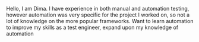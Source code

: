 Hello, I am Dima.
I have experience in both manual and automation testing, however automation was very specific for the project I worked on, so not a lot of knowledge on the more popular frameworks.
Want to learn automation to improve my skills as a test engineer, expand upon my knowledge of automation
